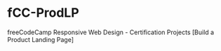 # fCC-ProdLP
freeCodeCamp Responsive Web Design - Certification Projects [Build a Product Landing Page]
